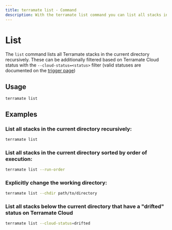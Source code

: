 ```yaml
---
title: terramate list - Command
description: With the terramate list command you can list all stacks in the current directory recursively.
---
```


# List

The `list` command lists all Terramate stacks in the current directory recursively. These can be additionally filtered based on Terramate Cloud status with the `--cloud-status=<status>` filter (valid statuses are documented on the [trigger page](./trigger.md))

## Usage

`terramate list`

## Examples

### List all stacks in the current directory recursively:

```bash
terramate list
```

### List all stacks in the current directory sorted by order of execution:

```bash
terramate list --run-order
```

### Explicitly change the working directory:

```bash
terramate list --chdir path/to/directory
```

### List all stacks below the current directory that have a "drifted" status on Terramate Cloud

```bash
terramate list --cloud-status=drifted
```

